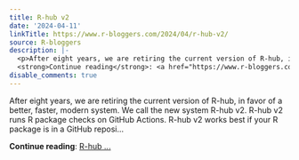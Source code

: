 ```yaml
---
title: R-hub v2
date: '2024-04-11'
linkTitle: https://www.r-bloggers.com/2024/04/r-hub-v2/
source: R-bloggers
description: |-
  <p>After eight years, we are retiring the current version of R-hub, in favor of a better, faster, modern system. We call the new system R-hub v2. R-hub v2 runs R package checks on GitHub Actions. R-hub v2 works best if your R package is in a GitHub reposi...</p>
  <strong>Continue reading</strong>: <a href="https://www.r-bloggers.com/2024/04/r-hub-v2/">R-hub ...
disable_comments: true
---
```

<p>After eight years, we are retiring the current version of R-hub, in favor of a better, faster, modern system. We call the new system R-hub v2. R-hub v2 runs R package checks on GitHub Actions. R-hub v2 works best if your R package is in a GitHub reposi...</p>
<strong>Continue reading</strong>: <a href="https://www.r-bloggers.com/2024/04/r-hub-v2/">R-hub ...